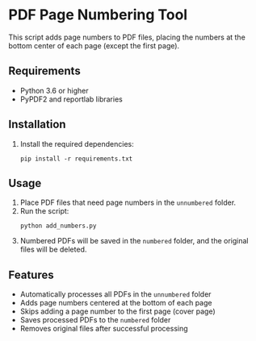 # PDF Page Numbering Tool

This script adds page numbers to PDF files, placing the numbers at the bottom center of each page (except the first page).

## Requirements

- Python 3.6 or higher
- PyPDF2 and reportlab libraries

## Installation

1. Install the required dependencies:
   ```
   pip install -r requirements.txt
   ```

## Usage

1. Place PDF files that need page numbers in the `unnumbered` folder.
2. Run the script:
   ```
   python add_numbers.py
   ```
3. Numbered PDFs will be saved in the `numbered` folder, and the original files will be deleted.

## Features

- Automatically processes all PDFs in the `unnumbered` folder
- Adds page numbers centered at the bottom of each page
- Skips adding a page number to the first page (cover page)
- Saves processed PDFs to the `numbered` folder
- Removes original files after successful processing 